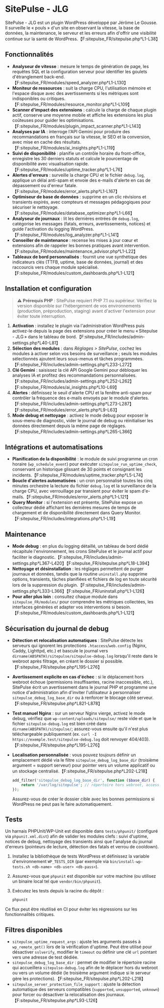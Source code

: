 # SitePulse - JLG

SitePulse - JLG est un plugin WordPress développé par Jérôme Le Gousse. Il surveille le « pouls » d'un site en observant la vitesse, la base de données, la maintenance, le serveur et les erreurs afin d'offrir une visibilité continue sur la santé de WordPress.【F:sitepulse_FR/sitepulse.php†L1-L38】

## Fonctionnalités
- **Analyseur de vitesse** : mesure le temps de génération de page, les requêtes SQL et la configuration serveur pour identifier les goulets d'étranglement back-end.【F:sitepulse_FR/modules/speed_analyzer.php†L1-L130】
- **Moniteur de ressources** : suit la charge CPU, l'utilisation mémoire et l'espace disque avec des avertissements si les métriques sont indisponibles ou critiques.【F:sitepulse_FR/modules/resource_monitor.php†L1-L109】
- **Scanner d'impact des extensions** : calcule la charge de chaque plugin actif, conserve une moyenne mobile et affiche les extensions les plus coûteuses pour guider les optimisations.【F:sitepulse_FR/modules/plugin_impact_scanner.php†L1-L143】
- **Analyses par IA** : interroge l'API Gemini pour produire des recommandations en français sur la vitesse, le SEO et la conversion, avec mise en cache des résultats.【F:sitepulse_FR/modules/ai_insights.php†L1-L119】
- **Suivi de disponibilité** : planifie un contrôle horaire du front-office, enregistre les 30 derniers statuts et calcule le pourcentage de disponibilité avec visualisation rapide.【F:sitepulse_FR/modules/uptime_tracker.php†L1-L76】
- **Alertes d'erreurs** : surveille la charge CPU et le fichier `debug.log`, applique un délai anti-spam et envoie des e-mails d'alerte en cas de dépassement ou d'erreur fatale.【F:sitepulse_FR/modules/error_alerts.php†L1-L167】
- **Optimiseur de base de données** : supprime en un clic révisions et transients expirés, avec compteurs et messages pédagogiques pour sécuriser le nettoyage.【F:sitepulse_FR/modules/database_optimizer.php†L1-L66】
- **Analyseur de journaux** : lit les dernières entrées de `debug.log`, catégorise les messages (fatals, erreurs, avertissements, notices) et guide l'activation du logging WordPress.【F:sitepulse_FR/modules/log_analyzer.php†L1-L141】
- **Conseiller de maintenance** : recense les mises à jour cœur et extensions afin de rappeler les bonnes pratiques avant intervention.【F:sitepulse_FR/modules/maintenance_advisor.php†L1-L22】
- **Tableaux de bord personnalisés** : fournit une vue synthétique des indicateurs clés (TTFB, uptime, base de données, journal) et des raccourcis vers chaque module spécialisé.【F:sitepulse_FR/modules/custom_dashboards.php†L1-L121】

## Installation et configuration
> ⚠️ **Prérequis PHP** : SitePulse requiert PHP 7.1 ou supérieur. Vérifiez la version disponible sur l'hébergement de vos environnements (production, préproduction, staging) avant d'activer l'extension pour éviter toute interruption.
1. **Activation** : installez le plugin via l'administration WordPress puis activez-le depuis la page des extensions pour créer le menu « Sitepulse - JLG » dans le tableau de bord.【F:sitepulse_FR/includes/admin-settings.php†L40-L81】
2. **Sélection des modules** : dans *Réglages > SitePulse*, cochez les modules à activer selon vos besoins de surveillance ; seuls les modules sélectionnés ajoutent leurs sous-menus et tâches programmées.【F:sitepulse_FR/includes/admin-settings.php†L233-L272】
3. **Clé Gemini** : saisissez la clé API Google Gemini pour débloquer les analyses IA et profitez des recommandations personnalisées.【F:sitepulse_FR/includes/admin-settings.php†L252-L262】【F:sitepulse_FR/modules/ai_insights.php†L10-L69】
4. **Alertes** : définissez le seuil d'alerte CPU et la fenêtre anti-spam pour contrôler la fréquence des e-mails envoyés par le module d'alertes.【F:sitepulse_FR/includes/admin-settings.php†L273-L287】【F:sitepulse_FR/modules/error_alerts.php†L9-L63】
5. **Mode debug et nettoyage** : activez le mode debug pour exposer le sous-menu de diagnostic, vider le journal de debug ou réinitialiser les données directement depuis la même page de réglages.【F:sitepulse_FR/includes/admin-settings.php†L265-L366】

## Intégrations et automatisations
- **Planification de la disponibilité** : le module de suivi programme un cron horaire (`wp_schedule_event`) pour exécuter `sitepulse_run_uptime_check`, conservant un historique glissant de 30 points et consignant les incidents.【F:sitepulse_FR/modules/uptime_tracker.php†L5-L74】
- **Boucle d'alertes automatisées** : un cron personnalisé toutes les cinq minutes orchestre la lecture du fichier `debug.log` et la surveillance de la charge CPU, avec verrouillage par transient pour éviter le spam d'e-mails.【F:sitepulse_FR/modules/error_alerts.php†L1-L121】
- **Query Monitor** : si l'extension est présente, SitePulse expose un collecteur dédié affichant les dernières mesures de temps de chargement et de disponibilité directement dans Query Monitor.【F:sitepulse_FR/includes/integrations.php†L1-L19】

## Maintenance
- **Mode debug** : en plus du logging détaillé, un tableau de bord dédié récapitule l'environnement, les crons SitePulse et le journal actif pour faciliter le diagnostic.【F:sitepulse_FR/includes/admin-settings.php†L367-L420】【F:sitepulse_FR/sitepulse.php†L18-L394】
- **Nettoyage et désinstallation** : les réglages permettent de purger journaux et données, tandis que la routine `uninstall.php` supprime options, transients, tâches planifiées et fichiers de log en toute sécurité lors de la suppression du plugin.【F:sitepulse_FR/includes/admin-settings.php†L333-L366】【F:sitepulse_FR/uninstall.php†L1-L126】
- **Pour aller plus loin** : consultez chaque module dans `sitepulse_FR/modules/` pour comprendre les métriques collectées, les interfaces générées et adapter vos interventions si besoin.【F:sitepulse_FR/modules/custom_dashboards.php†L1-L121】

## Sécurisation du journal de debug
- **Détection et relocalisation automatiques** : SitePulse détecte les serveurs qui ignorent les protections `.htaccess`/`web.config` (Nginx, Caddy, Lighttpd, etc.) et bascule le journal vers `dirname(ABSPATH)/sitepulse/sitepulse-debug.log` lorsqu'il reste dans le webroot après filtrage, en créant le dossier si possible.【F:sitepulse_FR/sitepulse.php†L195-L276】
- **Avertissement explicite en cas d'échec** : si le déplacement hors webroot échoue (permissions insuffisantes, racine inaccessible, etc.), SitePulse écrit un avertissement dans le journal PHP et programme une notice d'administration afin d'inviter l'utilisateur à personnaliser `sitepulse_debug_log_base_dir` ou à renforcer le blocage côté serveur.【F:sitepulse_FR/sitepulse.php†L821-L878】
- **Test manuel Nginx** : sur un serveur Nginx vierge, activez le mode debug, vérifiez que `wp-content/uploads/sitepulse/` reste vide et que le fichier `sitepulse-debug.log` est bien créé dans `dirname(ABSPATH)/sitepulse/`; assurez-vous ensuite qu'il n'est plus téléchargeable publiquement (ex. `curl -I https://exemple.test/sitepulse-debug.log` doit renvoyer 404/403).【F:sitepulse_FR/sitepulse.php†L195-L276】
- **Localisation personnalisée** : vous pouvez toujours définir un emplacement dédié via le filtre `sitepulse_debug_log_base_dir` (troisième argument = support serveur) pour pointer vers un volume applicatif ou un stockage centralisé.【F:sitepulse_FR/sitepulse.php†L202-L218】

  ```php
  add_filter('sitepulse_debug_log_base_dir', function ($base_dir) {
      return '/var/log/sitepulse'; // répertoire hors webroot, accessible en écriture
  });
  ```

  Assurez-vous de créer le dossier cible avec les bonnes permissions si WordPress ne peut pas le faire automatiquement.


## Tests
Un harnais PHPUnit/WP-Unit est disponible dans `tests/phpunit/` (configuré via `phpunit.xml.dist`) afin de valider les modules clefs : suivi d'uptime, notices de debug, nettoyage des transients ainsi que l'analyse du journal d'erreurs (pointeurs de lecture, détection des fatals et verrou de cooldown).

1. Installez la bibliothèque de tests WordPress et définissez la variable d'environnement `WP_TESTS_DIR` (par exemple via `bin/install-wp-tests.sh <db-name> <db-user> <db-pass>`).
2. Assurez-vous que `phpunit` est disponible sur votre machine (ou utilisez un binaire local tel que `vendor/bin/phpunit`).
3. Exécutez les tests depuis la racine du dépôt :

   ```bash
   phpunit
   ```

Ce flux peut être réutilisé en CI pour éviter les régressions sur les fonctionnalités critiques.

## Filtres disponibles
- `sitepulse_uptime_request_args` : ajuste les arguments passés à `wp_remote_get()` lors de la vérification d'uptime. Peut être utilisé pour désactiver `sslverify`, modifier le `timeout` ou définir une clé `url` pointant vers une adresse de test dédiée.
- `sitepulse_debug_log_base_dir` : permet de modifier le répertoire racine qui accueillera `sitepulse-debug.log` afin de le déplacer hors du webroot ou vers un volume dédié (le troisième argument indique si le serveur gère les protections).【F:sitepulse_FR/sitepulse.php†L202-L218】
- `sitepulse_server_protection_file_support` : ajuste la détection automatique des serveurs compatibles (`supported`, `unsupported`, `unknown`) pour forcer ou désactiver la relocalisation des journaux.【F:sitepulse_FR/sitepulse.php†L93-L126】
